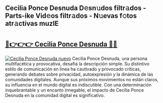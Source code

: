 ## Cecilia Ponce Desnuda D𝚎sn𝚞dos filtr𝚊dos - Parts-ike Vid𝚎os filtr𝚊dos - N𝚞evas f𝚘tos atr𝚊ctivas muzlE

# <h2><a href="http://mb6osd.tromn.icu/?c=Cecilia+Ponce+Desnuda">🔗👉👉👉 Cecilia Ponce Desnuda 🔗🔗</a></h2>

[![Cecilia Ponce Desnuda nuevo](https://i.imgur.com/pEAQMta.gif)](http://mb6osd.tromn.icu/?c=Cecilia+Ponce+Desnuda)
Cecilia Ponce Desnuda, una persona multifacética y provocativa, desafía la descripción simple. Su distintivo estilo de comunicación en línea ha cautivado y provocado críticas, generando debates sobre privacidad, autoexpresión y la dinámica de las comunidades digitales. Aunque sus próximos movimientos no están claros, su influencia en el mundo digital es indiscutible. Con una determinación inquebrantable y un encanto innegable, el impacto de Cecilia Ponce Desnuda en la comunidad digital es significativo.

